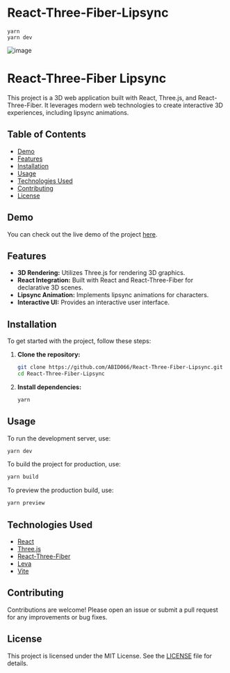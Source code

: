# React-Three-Fiber-Lipsync

```
yarn
yarn dev
```


![image](https://i.ibb.co.com/SXgyC8vf/image.png)
# React-Three-Fiber Lipsync

This project is a 3D web application built with React, Three.js, and React-Three-Fiber. It leverages modern web technologies to create interactive 3D experiences, including lipsync animations.

## Table of Contents

- [Demo](#demo)
- [Features](#features)
- [Installation](#installation)
- [Usage](#usage)
- [Technologies Used](#technologies-used)
- [Contributing](#contributing)
- [License](#license)

## Demo

You can check out the live demo of the project [here](#).

## Features

- **3D Rendering:** Utilizes Three.js for rendering 3D graphics.
- **React Integration:** Built with React and React-Three-Fiber for declarative 3D scenes.
- **Lipsync Animation:** Implements lipsync animations for characters.
- **Interactive UI:** Provides an interactive user interface.

## Installation

To get started with the project, follow these steps:

1. **Clone the repository:**

   ```bash
   git clone https://github.com/ABID066/React-Three-Fiber-Lipsync.git
   cd React-Three-Fiber-Lipsync
   ```

2. **Install dependencies:**

   ```bash
   yarn
   ```

## Usage

To run the development server, use:

```bash
yarn dev
```

To build the project for production, use:

```bash
yarn build
```

To preview the production build, use:

```bash
yarn preview
```

## Technologies Used

- [React](https://reactjs.org/)
- [Three.js](https://threejs.org/)
- [React-Three-Fiber](https://docs.pmnd.rs/react-three-fiber/getting-started/introduction)
- [Leva](https://github.com/pmndrs/leva)
- [Vite](https://vitejs.dev/)

## Contributing

Contributions are welcome! Please open an issue or submit a pull request for any improvements or bug fixes.

## License

This project is licensed under the MIT License. See the [LICENSE](LICENSE) file for details.
